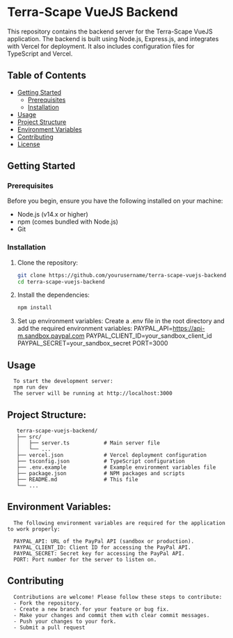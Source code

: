 # Terra-Scape VueJS Backend

This repository contains the backend server for the Terra-Scape VueJS application. The backend is built using Node.js, Express.js, and integrates with Vercel for deployment. It also includes configuration files for TypeScript and Vercel.

## Table of Contents

- [Getting Started](#getting-started)
  - [Prerequisites](#prerequisites)
  - [Installation](#installation)
- [Usage](#usage)
- [Project Structure](#project-structure)
- [Environment Variables](#environment-variables)
- [Contributing](#contributing)
- [License](#license)

## Getting Started

### Prerequisites

Before you begin, ensure you have the following installed on your machine:

- Node.js (v14.x or higher)
- npm (comes bundled with Node.js)
- Git

### Installation

1. Clone the repository:

   ```bash
   git clone https://github.com/yourusername/terra-scape-vuejs-backend.git
   cd terra-scape-vuejs-backend

   ```

2. Install the dependencies:

   ```bash
   npm install

   ```

3. Set up environment variables:
   Create a .env file in the root directory and add the required environment variables:
   PAYPAL_API=https://api-m.sandbox.paypal.com
   PAYPAL_CLIENT_ID=your_sandbox_client_id
   PAYPAL_SECRET=your_sandbox_secret
   PORT=3000

## Usage
      To start the development server:
      npm run dev
      The server will be running at http://localhost:3000

## Project Structure:
       terra-scape-vuejs-backend/
       ├── src/
       │   ├── server.ts           # Main server file
       │   └── ...
       ├── vercel.json             # Vercel deployment configuration
       ├── tsconfig.json           # TypeScript configuration
       ├── .env.example            # Example environment variables file
       ├── package.json            # NPM packages and scripts
       ├── README.md               # This file
       └── ...

## Environment Variables: 
      The following environment variables are required for the application to work properly:
      
      PAYPAL_API: URL of the PayPal API (sandbox or production).
      PAYPAL_CLIENT_ID: Client ID for accessing the PayPal API.
      PAYPAL_SECRET: Secret key for accessing the PayPal API.
      PORT: Port number for the server to listen on.

## Contributing
      Contributions are welcome! Please follow these steps to contribute:
      - Fork the repository.
      - Create a new branch for your feature or bug fix.
      - Make your changes and commit them with clear commit messages.
      - Push your changes to your fork.
      - Submit a pull request
     
 
